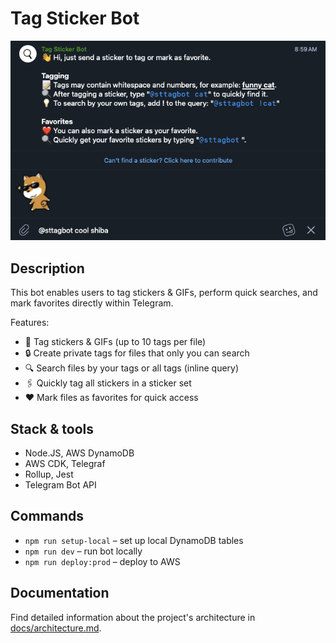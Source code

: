 # Tag Sticker Bot

![Screenshot](docs/screenshot.png)

## Description

This bot enables users to tag stickers & GIFs, perform quick searches, and mark favorites directly within Telegram.

Features:
- 📝 Tag stickers & GIFs (up to 10 tags per file)
- 🔒 Create private tags for files that only you can search
- 🔍 Search files by your tags or all tags (inline query)
- 🖇 Quickly tag all stickers in a sticker set
- ❤️ Mark files as favorites for quick access

## Stack & tools
- Node.JS, AWS DynamoDB
- AWS CDK, Telegraf
- Rollup, Jest
- Telegram Bot API

## Commands
- `npm run setup-local` – set up local DynamoDB tables
- `npm run dev` – run bot locally
- `npm run deploy:prod` – deploy to AWS

## Documentation
Find detailed information about the project's architecture in [docs/architecture.md](docs/architecture.md).
